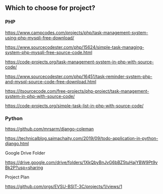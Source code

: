 <!--
## Hi there 👋

**Here are some ideas to get you started:**

🙋‍♀️ A short introduction - what is your organization all about?
🌈 Contribution guidelines - how can the community get involved?
👩‍💻 Useful resources - where can the community find your docs? Is there anything else the community should know?
🍿 Fun facts - what does your team eat for breakfast?
🧙 Remember, you can do mighty things with the power of [Markdown](https://docs.github.com/github/writing-on-github/getting-started-with-writing-and-formatting-on-github/basic-writing-and-formatting-syntax)
-->

## Which to choose for project?

### PHP

https://www.campcodes.com/projects/php/task-management-system-using-php-mysqli-free-download/

https://www.sourcecodester.com/php/15624/simple-task-managing-system-php-mysqli-free-source-code.html

https://code-projects.org/task-management-system-in-php-with-source-code/

https://www.sourcecodester.com/php/16451/task-reminder-system-php-and-mysql-source-code-free-download.html

https://itsourcecode.com/free-projects/php-project/task-management-system-in-php-with-source-code/

https://code-projects.org/simple-task-list-in-php-with-source-code/


### Python

https://github.com/mrsarm/django-coleman

https://technicalblog.saimachaity.com/2019/09/todo-application-in-python-django.html


Google Drive Folder

https://drive.google.com/drive/folders/1XkQbyBnJvG6bBZ5tuHajYBW9Pt9vBk2P?usp=sharing

Project Plan

https://github.com/orgs/EVSU-BSIT-3C/projects/1/views/1
